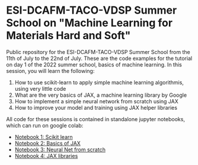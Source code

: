 ESI-DCAFM-TACO-VDSP Summer School on "Machine Learning for Materials Hard and Soft"
=====================

Public repository for the ESI-DCAFM-TACO-VDSP Summer School from the 11th of July to the 22nd of July. 
These are the code examples for the tutorial on day 1 of the 2022 summer school, basics of machine learning.
In this session, you will learn the following:

1. How to use scikit-learn to apply simple machine learning algorithmis, using very little code 
2. What are the very basics of JAX, a machine learning library by Google
3. How to implement a simple neural network from scratch using JAX
4. How to improve your model and training using JAX helper libraries

All code for these sessions is contained in standalone jupyter notebooks, which can run on google colab:

- [Notebook 1: Scikit learn](https://colab.research.google.com/github/MScherbela/jax_tutorial/blob/master/01_ml_basics_sklearn.ipynb)
- [Notebook 2: Basics of JAX](https://colab.research.google.com/github/MScherbela/jax_tutorial/blob/master/02_jax_basics.ipynb) 
- [Notebook 3: Neural Net from scratch](https://colab.research.google.com/github/MScherbela/jax_tutorial/blob/master/03_neural_net_from_scratch.ipynb) 
- [Notebook 4: JAX libraries](https://colab.research.google.com/github/MScherbela/jax_tutorial/blob/master/04_neural_net_using_libraries.ipynb) 



